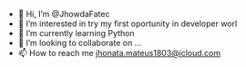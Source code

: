 - 👋 Hi, I’m @JhowdaFatec
- 👀 I’m interested in try my first oportunity in developer worl
- 🌱 I’m currently learning Python
- 💞️ I’m looking to collaborate on ...
- 📫 How to reach me jhonata.mateus1803@icloud.com

<!---
JhowdaFatec/JhowdaFatec is a ✨ special ✨ repository because its `README.md` (this file) appears on your GitHub profile.
You can click the Preview link to take a look at your changes.
--->
